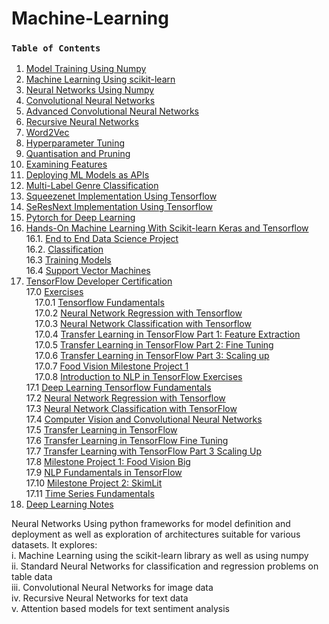 # Machine-Learning

### `Table of Contents`
1. [Model Training Using Numpy](https://github.com/PratikSangh/Machine-Learning/tree/main/Model%20Training%20Using%20Numpy)
2. [Machine Learning Using scikit-learn](https://github.com/PratikSangh/Machine-Learning/tree/main/Machine%20Learning%20Using%20scikit-learn)
3. [Neural Networks Using Numpy](https://github.com/PratikSangh/Machine-Learning/tree/main/Neural%20Networks%20Using%20Numpy)
4. [Convolutional Neural Networks](https://github.com/PratikSangh/Machine-Learning/tree/main/Convolutional%20Neural%20Networks)
5. [Advanced Convolutional Neural Networks](https://github.com/PratikSangh/Machine-Learning/tree/main/Advanced%20Convolutional%20Neural%20Networks)
6. [Recursive Neural Networks](https://github.com/PratikSangh/Machine-Learning/tree/main/Recursive%20Neural%20Networks)
7. [Word2Vec](https://github.com/PratikSangh/Machine-Learning/tree/main/Word2Vec)
8. [Hyperparameter Tuning](https://github.com/PratikSangh/Machine-Learning/tree/main/Hyperparameter%20Tuning)
9. [Quantisation and Pruning](https://github.com/PratikSangh/Machine-Learning/tree/main/Quantisation%20and%20Pruning)
10. [Examining Features](https://github.com/PratikSangh/Machine-Learning/tree/main/Examining%20Features)
11. [Deploying ML Models as APIs](https://github.com/PratikSangh/Machine-Learning/tree/main/Deploying%20ML%20Models%20as%20APIs)
12. [Multi-Label Genre Classification](https://github.com/PratikSangh/Machine-Learning/tree/main/Multi-Label%20Genre%20Classification)
13. [Squeezenet Implementation Using Tensorflow](https://github.com/PratikSangh/Machine-Learning/tree/main/13.%20Squeezenet%20Implementation%20Using%20Tensorflow)
14. [SeResNext Implementation Using Tensorflow](https://github.com/PratikSangh/Machine-Learning/tree/main/14.%20SeResNext%20Implementation%20Using%20Tensorflow)
15. [Pytorch for Deep Learning](https://github.com/Pratik-Sanghavi/Machine-Learning/tree/main/15.%20PyTorch%20for%20Deep%20Learning)
16. [Hands-On Machine Learning With Scikit-learn Keras and Tensorflow](https://github.com/Pratik-Sanghavi/Machine-Learning/tree/main/16.%20Hands-On%20Machine%20Learning%20With%20Scikit-learn%20Keras%20and%20Tensorflow)<br>
  16.1. [End to End Data Science Project](https://github.com/Pratik-Sanghavi/Machine-Learning/blob/main/16.%20Hands-On%20Machine%20Learning%20With%20Scikit-learn%20Keras%20and%20Tensorflow/2.%20End_to_End_Data_Science_Project.ipynb)<br>
  16.2. [Classification](https://github.com/Pratik-Sanghavi/Machine-Learning/blob/main/16.%20Hands-On%20Machine%20Learning%20With%20Scikit-learn%20Keras%20and%20Tensorflow/3.%20Classification.ipynb)<br>
  16.3 [Training Models](https://github.com/Pratik-Sanghavi/Machine-Learning/blob/main/16.%20Hands-On%20Machine%20Learning%20With%20Scikit-learn%20Keras%20and%20Tensorflow/4.%20Training_Models.ipynb)<br>
  16.4 [Support Vector Machines](https://github.com/Pratik-Sanghavi/Machine-Learning/blob/main/16.%20Hands-On%20Machine%20Learning%20With%20Scikit-learn%20Keras%20and%20Tensorflow/5.%20Support%20Vector%20Machines.ipynb)
17. [TensorFlow Developer Certification](https://github.com/Pratik-Sanghavi/Machine-Learning/tree/main/17.%20Tensorflow%20Developer%20Certification%20Notes)<br>
  17.0 [Exercises](https://github.com/Pratik-Sanghavi/Machine-Learning/tree/main/17.%20Tensorflow%20Developer%20Certification%20Notes/Exercises)<br>
    &emsp;17.0.1 [Tensorflow Fundamentals](https://github.com/Pratik-Sanghavi/Machine-Learning/blob/main/17.%20Tensorflow%20Developer%20Certification%20Notes/Exercises/00_Tensorflow_Fundamentals_Exercises.ipynb)<br>
    &emsp;17.0.2 [Neural Network Regression with Tensorflow](https://github.com/Pratik-Sanghavi/Machine-Learning/blob/main/17.%20Tensorflow%20Developer%20Certification%20Notes/Exercises/01_Neural_Network_Regression_with_Tensorflow_Exercises.ipynb)<br>
    &emsp;17.0.3 [Neural Network Classification with Tensorflow](https://github.com/Pratik-Sanghavi/Machine-Learning/blob/main/17.%20Tensorflow%20Developer%20Certification%20Notes/Exercises/02_Neural_Network_Classification_with_Tensorflow_Exercises.ipynb)<br>
    &emsp;17.0.4 [Transfer Learning in TensorFlow Part 1: Feature Extraction](https://github.com/Pratik-Sanghavi/Machine-Learning/blob/main/17.%20Tensorflow%20Developer%20Certification%20Notes/Exercises/04_Transfer_Learning_in_TensorFlow_Part_1-Feature_Extraction_Exercises.ipynb)<br>
    &emsp;17.0.5 [Transfer Learning in TensorFlow Part 2: Fine Tuning](https://github.com/Pratik-Sanghavi/Machine-Learning/blob/main/17.%20Tensorflow%20Developer%20Certification%20Notes/Exercises/05_Transfer_Learning_in_TensorFlow_Part_2_Fine_Tuning_Exercises.ipynb)<br>
    &emsp;17.0.6 [Transfer Learning in TensorFlow Part 3: Scaling up](https://github.com/Pratik-Sanghavi/Machine-Learning/blob/main/17.%20Tensorflow%20Developer%20Certification%20Notes/Exercises/06_Transfer_Learning_in_TensorFlow_Part_3_Scaling_up.ipynb)<br>
    &emsp;17.0.7 [Food Vision Milestone Project 1](https://github.com/Pratik-Sanghavi/Machine-Learning/blob/main/17.%20Tensorflow%20Developer%20Certification%20Notes/Exercises/07_Food_Vision_Milestone_Project_1.ipynb)<br>
    &emsp;17.0.8 [Introduction to NLP in TensorFlow Exercises](https://github.com/Pratik-Sanghavi/Machine-Learning/blob/main/17.%20Tensorflow%20Developer%20Certification%20Notes/Exercises/08_Introduction_to_NLP_in_TensorFlow_Exercises.ipynb)<br>
  17.1 [Deep Learning Tensorflow Fundamentals](https://github.com/Pratik-Sanghavi/Machine-Learning/blob/main/17.%20Tensorflow%20Developer%20Certification%20Notes/01_Deep_Learning_Tensorflow_Fundamentals.ipynb)<br>
  17.2 [Neural Network Regression with Tensorflow](https://github.com/Pratik-Sanghavi/Machine-Learning/blob/main/17.%20Tensorflow%20Developer%20Certification%20Notes/02_Neural_Network_Regression_with_Tensorflow.ipynb)<br>
  17.3 [Neural Network Classification with TensorFlow](https://github.com/Pratik-Sanghavi/Machine-Learning/blob/main/17.%20Tensorflow%20Developer%20Certification%20Notes/03_Neural_network_Classification_with_TensorFlow.ipynb)<br>
  17.4 [Computer Vision and Convolutional Neural Networks](https://github.com/Pratik-Sanghavi/Machine-Learning/blob/main/17.%20Tensorflow%20Developer%20Certification%20Notes/04_Computer_Vision_and_Convolutional_Neural_Networks.ipynb)<br>
  17.5 [Transfer Learning in TensorFlow](https://github.com/Pratik-Sanghavi/Machine-Learning/blob/main/17.%20Tensorflow%20Developer%20Certification%20Notes/05_Transfer_Learning_in_TensorFlow.ipynb)<br>
  17.6 [Transfer Learning in TensorFlow Fine Tuning](https://github.com/Pratik-Sanghavi/Machine-Learning/blob/main/17.%20Tensorflow%20Developer%20Certification%20Notes/06_Transfer_Learning_in_TensorFlow_Fine_Tuning.ipynb)<br>
  17.7 [Transfer Learning with TensorFlow Part 3 Scaling Up](https://github.com/Pratik-Sanghavi/Machine-Learning/blob/main/17.%20Tensorflow%20Developer%20Certification%20Notes/07_Transfer_Learning_with_TensorFlow_Part_3_Scaling_Up.ipynb)<br>
  17.8 [Milestone Project 1: Food Vision Big](https://github.com/Pratik-Sanghavi/Machine-Learning/blob/main/17.%20Tensorflow%20Developer%20Certification%20Notes/08_Milestone_Project_1_Food_Vision_Big.ipynb)<br>
  17.9 [NLP Fundamentals in TensorFlow](https://github.com/Pratik-Sanghavi/Machine-Learning/blob/main/17.%20Tensorflow%20Developer%20Certification%20Notes/09_NLP_Fundamentals_in_TensorFlow.ipynb)<br>
  17.10 [Milestone Project 2: SkimLit](https://github.com/Pratik-Sanghavi/Machine-Learning/blob/main/17.%20Tensorflow%20Developer%20Certification%20Notes/10_Milestone_Project_2_SkimLit.ipynb)<br>
  17.11 [Time Series Fundamentals](https://github.com/Pratik-Sanghavi/Machine-Learning/blob/main/17.%20Tensorflow%20Developer%20Certification%20Notes/11_Time_Series_Fundamentals.ipynb)<br>
18. [Deep Learning Notes](
https://github.com/Pratik-Sanghavi/Machine-Learning/tree/main/Deep%20Learning%20Notes)

Neural Networks Using python frameworks for model definition and deployment as well as exploration of architectures suitable for various datasets. It explores:<br>
i. Machine Learning using the scikit-learn library as well as using numpy<br>
ii. Standard Neural Networks for classification and regression problems on table data<br>
iii. Convolutional Neural Networks for image data<br>
iv. Recursive Neural Networks for text data<br>
v. Attention based models for text sentiment analysis
